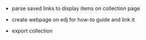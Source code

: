 - parse saved links to display items on collection page

- create webpage on edj for how-to guide and link it

- export collection
